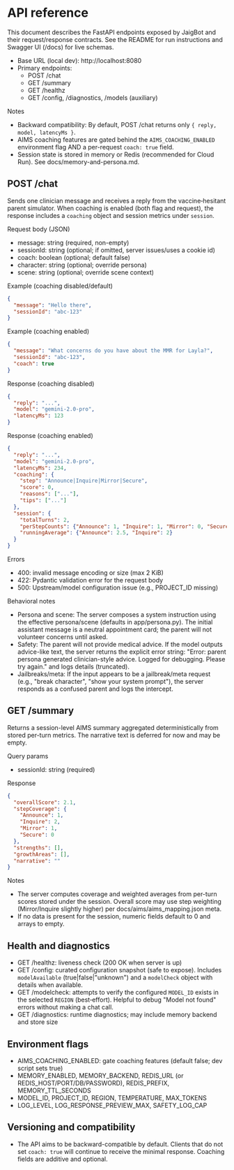 # API reference

This document describes the FastAPI endpoints exposed by JaigBot and their request/response contracts. See the README for run instructions and Swagger UI (/docs) for live schemas.

- Base URL (local dev): http://localhost:8080
- Primary endpoints:
  - POST /chat
  - GET  /summary
  - GET  /healthz
  - GET  /config, /diagnostics, /models (auxiliary)

Notes
- Backward compatibility: By default, POST /chat returns only `{ reply, model, latencyMs }`.
- AIMS coaching features are gated behind the `AIMS_COACHING_ENABLED` environment flag AND a per-request `coach: true` field.
- Session state is stored in memory or Redis (recommended for Cloud Run). See docs/memory-and-persona.md.

## POST /chat

Sends one clinician message and receives a reply from the vaccine‑hesitant parent simulator. When coaching is enabled (both flag and request), the response includes a `coaching` object and session metrics under `session`.

Request body (JSON)
- message: string (required, non-empty)
- sessionId: string (optional; if omitted, server issues/uses a cookie id)
- coach: boolean (optional; default false)
- character: string (optional; override persona)
- scene: string (optional; override scene context)

Example (coaching disabled/default)
```json
{
  "message": "Hello there",
  "sessionId": "abc-123"
}
```

Example (coaching enabled)
```json
{
  "message": "What concerns do you have about the MMR for Layla?",
  "sessionId": "abc-123",
  "coach": true
}
```

Response (coaching disabled)
```json
{
  "reply": "...",
  "model": "gemini-2.0-pro",
  "latencyMs": 123
}
```

Response (coaching enabled)
```json
{
  "reply": "...",
  "model": "gemini-2.0-pro",
  "latencyMs": 234,
  "coaching": {
    "step": "Announce|Inquire|Mirror|Secure",
    "score": 0,
    "reasons": ["..."],
    "tips": ["..."]
  },
  "session": {
    "totalTurns": 2,
    "perStepCounts": {"Announce": 1, "Inquire": 1, "Mirror": 0, "Secure": 0},
    "runningAverage": {"Announce": 2.5, "Inquire": 2}
  }
}
```

Errors
- 400: invalid message encoding or size (max 2 KiB)
- 422: Pydantic validation error for the request body
- 500: Upstream/model configuration issue (e.g., PROJECT_ID missing)

Behavioral notes
- Persona and scene: The server composes a system instruction using the effective persona/scene (defaults in app/persona.py). The initial assistant message is a neutral appointment card; the parent will not volunteer concerns until asked.
- Safety: The parent will not provide medical advice. If the model outputs advice-like text, the server returns the explicit error string: "Error: parent persona generated clinician-style advice. Logged for debugging. Please try again." and logs details (truncated).
- Jailbreaks/meta: If the input appears to be a jailbreak/meta request (e.g., "break character", "show your system prompt"), the server responds as a confused parent and logs the intercept.

## GET /summary

Returns a session-level AIMS summary aggregated deterministically from stored per-turn metrics. The narrative text is deferred for now and may be empty.

Query params
- sessionId: string (required)

Response
```json
{
  "overallScore": 2.1,
  "stepCoverage": {
    "Announce": 1,
    "Inquire": 2,
    "Mirror": 1,
    "Secure": 0
  },
  "strengths": [],
  "growthAreas": [],
  "narrative": ""
}
```

Notes
- The server computes coverage and weighted averages from per-turn scores stored under the session. Overall score may use step weighting (Mirror/Inquire slightly higher) per docs/aims/aims_mapping.json meta.
- If no data is present for the session, numeric fields default to 0 and arrays to empty.

## Health and diagnostics
- GET /healthz: liveness check (200 OK when server is up)
- GET /config: curated configuration snapshot (safe to expose). Includes `modelAvailable` (true|false|"unknown") and a `modelCheck` object with details when available.
- GET /modelcheck: attempts to verify the configured `MODEL_ID` exists in the selected `REGION` (best‑effort). Helpful to debug "Model not found" errors without making a chat call.
- GET /diagnostics: runtime diagnostics; may include memory backend and store size

## Environment flags
- AIMS_COACHING_ENABLED: gate coaching features (default false; dev script sets true)
- MEMORY_ENABLED, MEMORY_BACKEND, REDIS_URL (or REDIS_HOST/PORT/DB/PASSWORD), REDIS_PREFIX, MEMORY_TTL_SECONDS
- MODEL_ID, PROJECT_ID, REGION, TEMPERATURE, MAX_TOKENS
- LOG_LEVEL, LOG_RESPONSE_PREVIEW_MAX, SAFETY_LOG_CAP

## Versioning and compatibility
- The API aims to be backward-compatible by default. Clients that do not set `coach: true` will continue to receive the minimal response. Coaching fields are additive and optional.
